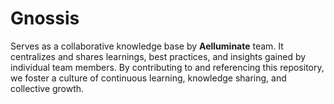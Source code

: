 # Gnossis

Serves as a collaborative knowledge base by **Aelluminate** team. It centralizes and shares learnings, best practices, and insights gained by individual team members. By contributing to and referencing this repository, we foster a culture of continuous learning, knowledge sharing, and collective growth.